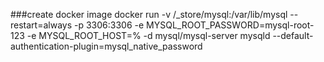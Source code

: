 ###create docker image
    docker run -v /_store/mysql:/var/lib/mysql  --restart=always -p 3306:3306 -e MYSQL_ROOT_PASSWORD=mysql-root-123 -e MYSQL_ROOT_HOST=% -d mysql/mysql-server mysqld --default-authentication-plugin=mysql_native_password